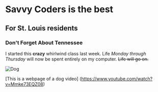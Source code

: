 # Savvy Coders is the best
## For St. Louis residents
### Don't Forget About Tennessee

I started this **crazy** whirlwind class last week. Life _Monday through Thursday_ will now be spent entirely on my computer.
~~Life will go on.~~

![Dog](https://images.search.yahoo.com/search/images?p=dog+image&fr=mcafee&imgurl=https%3A%2F%2Fwww.guidedogs.org%2Fwp-content%2Fuploads%2F2018%2F01%2FMobile.jpg#id=0&iurl=https%3A%2F%2Fwww.guidedogs.org%2Fwp-content%2Fuploads%2F2018%2F01%2FMobile.jpg&action=click)

[This is a webpage of a dog video] (https://www.youtube.com/watch?v=Mmke73EQZ08)

